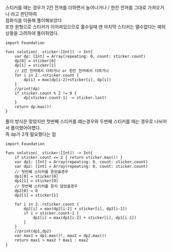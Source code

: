 스티커를 때는 경우가 2칸 전꺼를 더하면서 늘어나거나 / 한칸 전꺼를 그대로 가져오거나 라고 판단하여   
점화식을 이용해 풀이해보았다   
또한 원형으로 스티커가 이어져있으므로 홀수일때 맨 마지막 스티커는 땔수없다는 예외상황을 고려하여 풀이하였다.   

```
import Foundation

func solution(_ sticker:[Int]) -> Int{
    var dp: [Int] = Array(repeating: 0, count: sticker.count)
    dp[0] = sticker[0]
    dp[1] = sticker[1]
    // 2칸 전꺼에서 더하거나 or 한칸 전꺼에서 더하거나
    for i in 2..<sticker.count {
        dp[i] = max(dp[i-2]+sticker[i], dp[i])
    }
    //print(dp)
    if sticker.count % 2 != 0 {
        dp[sticker.count-1] -= sticker.last!
    }
    return dp.max()!
}
```
풀이 방식은 맞았지만 첫번째 스티커를 떄는경우와 두번째 스티커를 때는 경우로 나뉘어서 풀이했어야헀다.   
즉 dp가 2개 필요했다는 점   
```
import Foundation

func solution(_ sticker:[Int]) -> Int{
    if sticker.count <= 2 { return sticker.max()! }
    var dp1: [Int] = Array(repeating: 0, count: sticker.count)
    var dp2: [Int] = Array(repeating: 0, count: sticker.count)
    // 첫번째 스티커를 뜯었을경우
    dp1[0] = sticker[0]
    dp1[1] = sticker[0]
    // 첫번째 스티커를 뜯지 않았을경우
    dp2[0] = 0
    dp2[1] = sticker[1]
    
    for i in 2..<sticker.count {
        dp2[i] = max(dp2[i-2] + sticker[i], dp2[i-1])
        if i < sticker.count-1 {
            dp1[i] = max(dp1[i-2] + sticker[i], dp1[i-1])
        }
    }
    //print(dp1,dp2)
    var max1 = dp1.max()!, max2 = dp2.max()!
    return max1 > max2 ? max1 : max2
}
```
